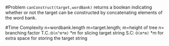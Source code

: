#Problem
`canConstruct(target,wordBank)` returns a boolean indicating whether or not the target can be constructed by concatenating elements of the word bank.

#Time Complexity
n=wordbank.length
m=target.length;
m=height of tree
n= branching factor
T.C.:`O(n^m*m)` *m for slicing target string
S.C: `O(m*m)` *m for extra space for storing the target string
